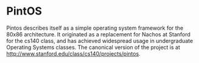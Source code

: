 PintOS
======

Pintos describes itself as a simple operating system framework for the 80x86
architecture. It originated as a replacement for Nachos at Stanford for the
cs140 class, and has achieved widespread usage in undergraduate Operating
Systems classes. The canonical version of the project is at
<http://www.stanford.edu/class/cs140/projects/pintos>.
